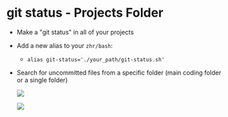 # git status - Projects Folder

- Make a "git status" in all of your projects

- Add a new alias to your `zhr/bash`:

  - `alias git-status='./your_path/git-status.sh'`

- Search for uncommitted files from a specific folder (main coding folder or a single folder)

  ![](https://i.imgur.com/KxxT7Xc.png)

  ![](https://i.imgur.com/YM2lX4Am.png)
